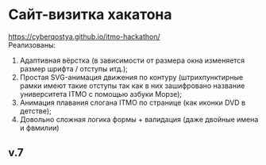 # Сайт-визитка хакатона
https://cyberqostya.github.io/itmo-hackathon/  
Реализованы:
1. Адаптивная вёрстка (в зависимости от размера окна изменяется размер шрифта / отступы итд.);
2. Простая SVG-анимация движения по контуру (штрихпунктирные рамки имеют такие отступы так как в них зашифровано название университета ITMO с помощью азбуки Морзе);
3. Анимация плавания слогана ITMO по странице (как иконки DVD в детстве);
4. Довольно сложная логика формы + валидация (даже двойные имена и фвмилии)
## v.7